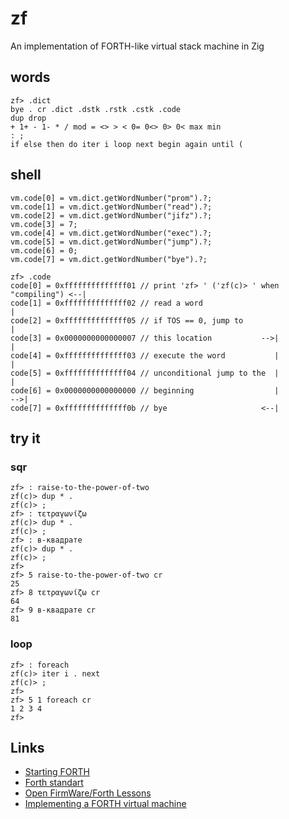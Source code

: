 # zf
An implementation of FORTH-like virtual stack machine in Zig

## words

```
zf> .dict
bye . cr .dict .dstk .rstk .cstk .code
dup drop
+ 1+ - 1- * / mod = <> > < 0= 0<> 0> 0< max min
: ;
if else then do iter i loop next begin again until (
```

## shell

```zig
vm.code[0] = vm.dict.getWordNumber("prom").?;
vm.code[1] = vm.dict.getWordNumber("read").?;
vm.code[2] = vm.dict.getWordNumber("jifz").?;
vm.code[3] = 7;
vm.code[4] = vm.dict.getWordNumber("exec").?;
vm.code[5] = vm.dict.getWordNumber("jump").?;
vm.code[6] = 0;
vm.code[7] = vm.dict.getWordNumber("bye").?;
```

```
zf> .code
code[0] = 0xffffffffffffff01 // print 'zf> ' ('zf(c)> ' when "compiling") <--|
code[1] = 0xffffffffffffff02 // read a word                                  |
code[2] = 0xffffffffffffff05 // if TOS == 0, jump to                         |
code[3] = 0x0000000000000007 // this location           -->|                 |
code[4] = 0xffffffffffffff03 // execute the word           |                 |
code[5] = 0xffffffffffffff04 // unconditional jump to the  |                 |
code[6] = 0x0000000000000000 // beginning                  |              -->|
code[7] = 0xffffffffffffff0b // bye                     <--|
```

## try it

### sqr

```
zf> : raise-to-the-power-of-two
zf(c)> dup * .
zf(c)> ;
zf> : τετραγωνίζω
zf(c)> dup * .
zf(c)> ;
zf> : в-квадрате
zf(c)> dup * .
zf(c)> ;
zf>
zf> 5 raise-to-the-power-of-two cr
25
zf> 8 τετραγωνίζω cr
64 
zf> 9 в-квадрате cr
81
```

### loop

```
zf> : foreach 
zf(c)> iter i . next 
zf(c)> ;
zf> 
zf> 5 1 foreach cr
1 2 3 4 
zf>
```

## Links

* [Starting FORTH](https://www.forth.com/starting-forth/)
* [Forth standart](https://forth-standard.org/standard/core)
* [Open FirmWare/Forth Lessons](https://wiki.laptop.org/go/Forth_Lessons)
* [Implementing a FORTH virtual machine](http://www.w3group.de/forth_course.html)
